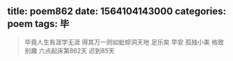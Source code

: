 title: poem862
date: 1564104143000
categories: poem
tags: 毕
---
> 毕竟人生有涯学无涯
得其万一则如蚍蜉洞天地
足乐矣
早安
孤独小美
格致别趣
六点起床第862天 迟到85天